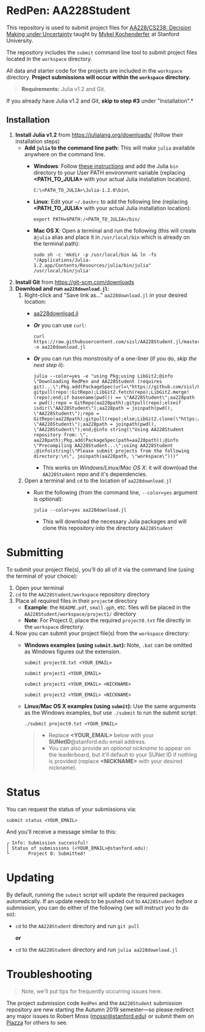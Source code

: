 



# RedPen: AA228Student

This repository is used to submit project files for [AA228/CS238: Decision Making under Uncertainty](https://aa228.stanford.edu) taught by [Mykel Kochenderfer](https://mykel.kochenderfer.com) at Stanford University.

The repository includes the `submit` command line tool to submit project files located in the `workspace` directory.

All data and starter code for the projects are included in the `workspace` directory. **Project submissions will occur within the `workspace` directory.**

> **Requirements:** Julia v1.2 and Git.

If you already have Julia v1.2 and Git, **skip to step #3** under "Installation".*


## Installation
1. **Install Julia v1.2** from https://julialang.org/downloads/ (follow their installation steps)
   - **Add `julia` to the command line path:** This will make `julia` available anywhere on the command line.
     - **Windows**:  Follow [these instructions](https://helpdeskgeek.com/windows-10/add-windows-path-environment-variable/) and add the Julia `bin` directory to your User PATH environment variable (replacing **<PATH_TO_JULIA>** with your actual Julia installation location).

           C:\<PATH_TO_JULIA>\Julia-1.2.0\bin\
     - **Linux**: Edit your `~/.bashrc` to add the following line (replacing **<PATH_TO_JULIA>** with your actual Julia installation location):

           export PATH=$PATH:/<PATH_TO_JULIA>/bin/
     - **Mac OS X**: Open a terminal and run the following (this will create a`julia` alias and place it in `/usr/local/bin` which is already on the terminal path):

           sudo sh -c 'mkdir -p /usr/local/bin && ln -fs "/Applications/Julia-1.2.app/Contents/Resources/julia/bin/julia" /usr/local/bin/julia'


2. **Install Git** from https://git-scm.com/downloads
3. **Download and run `aa228download.jl`**:
   1. Right-click and "Save link as..." `aa228download.jl` in your desired location:
      - [aa228download.jl](https://github.com/sisl/AA228Student.jl/raw/master/aa228download.jl)
      - ***Or*** you can use `curl`:

            curl https://raw.githubusercontent.com/sisl/AA228Student.jl/master/aa228download.jl -o aa228download.jl
      - ***Or*** you can run this monstrosity of a one-liner (if you do, *skip the next step ii*):

            julia --color=yes -e "using Pkg;using LibGit2;@info \"Downloading RedPen and AA228Student (requires git)...\";Pkg.add(PackageSpec(url=\"https://github.com/sisl/Obfuscatee.jl.git\"));Pkg.add(PackageSpec(url=\"https://github.com/sisl/RedPen.jl.git\"));function gitpull(repo::GitRepo);LibGit2.fetch(repo);LibGit2.merge!(repo);end;if basename(pwd()) == \"AA228Student\";aa228path = pwd();repo = GitRepo(aa228path);gitpull(repo);elseif isdir(\"AA228Student\");aa228path = joinpath(pwd(), \"AA228Student\");repo = GitRepo(aa228path);gitpull(repo);else;LibGit2.clone(\"https://github.com/sisl/AA228Student.jl.git\", \"AA228Student\");aa228path = joinpath(pwd(), \"AA228Student\");end;@info string(\"Using AA228Student repository from: \", aa228path);Pkg.add(PackageSpec(path=aa228path));@info \"Precompiling AA228Student...\";using AA228Student ;@info(string(\"Please submit projects from the following directory:\n\", joinpath(aa228path, \"workspace\")))"
        - This works on *Windows/Linux/Mac OS X*: it will download the `AA228Student` repo and it's dependencies.
   2. Open a terminal and `cd` to the location of `aa228download.jl`
      - Run the following (from the command line, `--color=yes` argument is optional):

            julia --color=yes aa228download.jl
        - This will download the necessary Julia packages and will clone this repository into the directory `AA228Student`

# Submitting
To submit your project file(s), you'll do all of it via the command line (using the terminal of your choice):
1. Open your terminal
2. `cd` to the `AA228Student/workspace` repository directory
3. Place all required files in their `project#` directory
   - **Example**: the `README.pdf`, `small.gph`, etc. files will be placed in the `AA228Student/workspace/project1/` directory
   - **Note**: For Project 0, place the required `project0.txt` file directly in the `workspace` directory.
 4. Now you can submit your project file(s) from the `workspace` directory:
     - **Windows examples (using `submit.bat`):** Note, `.bat` can be omitted as Windows figures out the extension.

           submit project0.txt <YOUR_EMAIL>

           submit project1 <YOUR_EMAIL>

           submit project1 <YOUR_EMAIL> <NICKNAME>

           submit project2 <YOUR_EMAIL> <NICKNAME>

    - **Linux/Mac OS X examples (using `submit`):** Use the same arguments as the Windows examples, but use `./submit` to run the submit script:

          ./submit project0.txt <YOUR_EMAIL>
      > - Replace **<YOUR_EMAIL>** below with your **SUNetID**@stanford.edu email address.
      > - You can also provide an *optional nickname* to appear on the leaderboard, but it'll default to your SUNet ID if nothing is provided (replace **\<NICKNAME\>** with your desired nickname).

# Status
You can request the status of your submissions via:

    submit status <YOUR_EMAIL>

And you'll receive a message similar to this:

    ┌ Info: Submission successful!
    │ Status of submissions (<YOUR_EMAIL>@stanford.edu):
    └       Project 0: Submitted!

# Updating
By default, running the `submit` script will update the required packages automatically. If an update needs to be pushed out to `AA228Student` *before a submission*, you can do either of the following (we will instruct you to do so):
- `cd` to the `AA228Student` directory and run `git pull`

  ***or***

- `cd` to the `AA228Student` directory and run `julia aa228download.jl`

# Troubleshooting
> Note, we'll put tips for frequently occurring issues here.

The project submission code `RedPen` and the `AA228Student` submission repository are new starting the Autumn 2019 semester—so please redirect any major issues to Robert Moss (mossr@stanford.edu) or submit them on [Piazza](https://piazza.com/) for others to see.